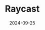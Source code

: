 ---  
layout: startup_page  
title: "Raycast"  
id: "raycast.com"  
permalink: "/raycastraycast.com09252024/"  
website: "https://www.raycast.com/"  
funding_round: "Series B"  
funding_amount: "$30M"  
investors: "Atomico, Accel, Coatue, Y Combinator, Atlassian's venture capital arm, World Innovation Lab, Thomas Dohmke, Tobi Lütke, Guillermo Rauch"  
about: "Raycast is a productivity tool providing unified, speedy access to applications, files, commands, and workflows via a keyboard-based interface. It offers extensions to enhance functionality and integrates with third-party tools, automating tasks. The platform is expanding beyond its initial developer focus to a broader 'prosumer' audience."  
markets: "Software, Productivity, AI"  
hq: "London, England, United Kingdom"  
founded_year: "2020"  
linkedin: "https://uk.linkedin.com/company/raycastapp"  
twitter: "https://twitter.com/raycastapp"  
instagram: ""  
facebook: ""  
crunchbase: "https://www.crunchbase.com/organization/raycast"  
pitchbook: "https://pitchbook.com/profiles/company/433413-01"  

date_display: "25-Sep-2024"  
date: "2024-09-25"

# SEO Optimization  
meta_title: "Raycast - Series B Funding ($30M)"  
meta_description: "Raycast, Raycast is a productivity tool providing unified, speedy access to applications, files, commands, and workflows via a keyboard-based interface. It off..."  
meta_keywords: "Raycast, Software, Productivity, AI, Series B funding"  
canonical_url: "https://startup.projectstartups.com/raycastraycast.com09252024/"  
---